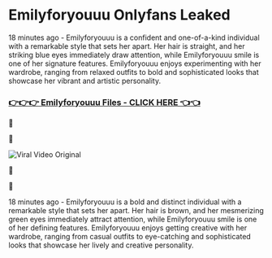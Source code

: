 # Emilyforyouuu Onlyfans Leaked

<p>18 minutes ago - Emilyforyouuu is a confident and one-of-a-kind individual with a remarkable style that sets her apart. Her hair is straight, and her striking blue eyes immediately draw attention, while Emilyforyouuu smile is one of her signature features. Emilyforyouuu enjoys experimenting with her wardrobe, ranging from relaxed outfits to bold and sophisticated looks that showcase her vibrant and artistic personality.</p><p>
<h3><a href="https://fansleaks.com-getfree.pro/emilyforyouuu" rel="nofollow">👉👉👉 Emilyforyouuu Files - CLICK HERE 👈👈</a></h3>
<p>🔻</p>
<p>🔻</p> <p>
<a href="https://fansleaks.com-getfree.pro/emilyforyouuu" rel="nofollow"><img src="https://i.imgur.com/0ZbtXZ5.gif" alt="Viral Video Original" style="max-width: 100%; display: inline-block;" data-target="animated-image.originalImage"></a>
<p>🔻</p>
<p>🔻</p> <p>18 minutes ago - Emilyforyouuu is a bold and distinct individual with a remarkable style that sets her apart. Her hair is brown, and her mesmerizing green eyes immediately attract attention, while Emilyforyouuu smile is one of her defining features. Emilyforyouuu enjoys getting creative with her wardrobe, ranging from casual outfits to eye-catching and sophisticated looks that showcase her lively and creative personality.</p>